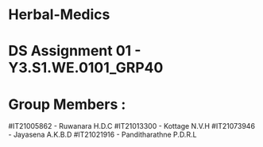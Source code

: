 # Herbal-Medics
# DS Assignment 01 - Y3.S1.WE.0101_GRP40
# <B>Group Members</B> : 

#IT21005862 - Ruwanara H.D.C
#IT21013300 - Kottage N.V.H
#IT21073946 - Jayasena A.K.B.D
#IT21021916 - Panditharathne P.D.R.L
# 
